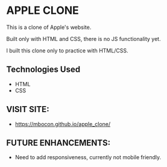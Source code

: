 # APPLE CLONE

This is a clone of Apple's website. 

Built only with HTML and CSS, there is no JS functionality yet. 

I built this clone only to practice with HTML/CSS.

## Technologies Used

- HTML
- CSS

## VISIT SITE:

- https://mbocon.github.io/apple_clone/

## FUTURE ENHANCEMENTS:

- Need to add responsiveness, currently not mobile friendly.
